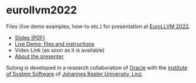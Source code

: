 # eurollvm2022
Files (live demo examples, how-to etc.) for presentation at [EuroLLVM 2022](https://llvm.org/devmtg/2022-05/).

* [Slides (PDF)](./Slides.pdf)
* [Live Demo: files and instructions](./liveDemo)
* Video Link (as soon as it is available)
* [About the presenter](https://ssw.jku.at/General/Staff/Pichler)

Sulong is developed in a research collaboration of [Oracle](https://oracle.com) with the [institute of System Software](https://ssw.jku.at) of [Johannes Kepler University, Linz](https://jku.at). 
